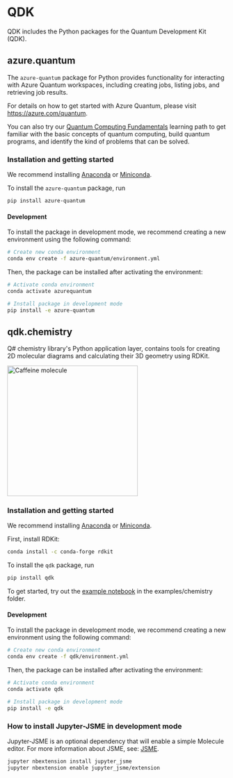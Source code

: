 # QDK

QDK includes the Python packages for the Quantum Development Kit (QDK).

## azure.quantum

The `azure-quantum` package for Python provides functionality for interacting with Azure Quantum workspaces,
including creating jobs, listing jobs, and retrieving job results.

For details on how to get started with Azure Quantum, please visit https://azure.com/quantum.

You can also try our [Quantum Computing Fundamentals](https://aka.ms/learnqc) learning path to get familiar with the basic concepts of quantum computing, build quantum programs, and identify the kind of problems that can be solved.

### Installation and getting started

We recommend installing [Anaconda](https://www.anaconda.com/products/individual) or [Miniconda](https://docs.conda.io/en/latest/miniconda.html).

To install the `azure-quantum` package, run

```bash
pip install azure-quantum
```

#### Development

To install the package in development mode, we recommend creating a new environment using the following command:

```bash
# Create new conda environment
conda env create -f azure-quantum/environment.yml
```

Then, the package can be installed after activating the environment:

```bash
# Activate conda environment
conda activate azurequantum

# Install package in development mode
pip install -e azure-quantum
```

## qdk.chemistry

Q# chemistry library's Python application layer, contains tools for creating 2D molecular diagrams and calculating their 3D geometry using RDKit.

<img src="caffeine.png" width=300 alt="Caffeine molecule">

### Installation and getting started

We recommend installing [Anaconda](https://www.anaconda.com/products/individual) or [Miniconda](https://docs.conda.io/en/latest/miniconda.html).

First, install RDKit:

```bash
conda install -c conda-forge rdkit
```

To install the `qdk` package, run

```bash
pip install qdk
```

To get started, try out the [example notebook](../examples/chemistry/Molecule.ipynb) in the examples/chemistry folder.

#### Development

To install the package in development mode, we recommend creating a new environment using the following command:

```bash
# Create new conda environment
conda env create -f qdk/environment.yml
```

Then, the package can be installed after activating the environment:

```bash
# Activate conda environment
conda activate qdk

# Install package in development mode
pip install -e qdk
```

### How to install Jupyter-JSME in development mode

Jupyter-JSME is an optional dependency that will enable a simple Molecule editor. For more information about JSME, see: [JSME](https://jsme-editor.github.io/).

```bash
jupyter nbextension install jupyter_jsme
jupyter nbextension enable jupyter_jsme/extension
```
